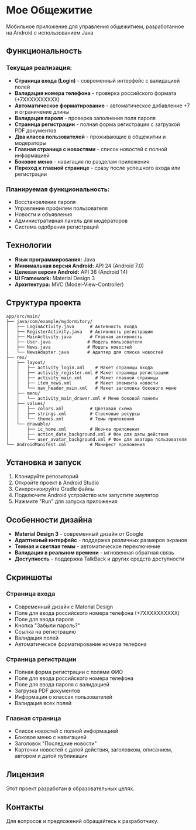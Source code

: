 # Мое Общежитие

Мобильное приложение для управления общежитием, разработанное на Android с использованием Java

## Функциональность

### Текущая реализация:
- **Страница входа (Login)** - современный интерфейс с валидацией полей
- **Валидация номера телефона** - проверка российского формата (+7XXXXXXXXXX)
- **Автоматическое форматирование** - автоматическое добавление +7 и ограничение длины
- **Валидация пароля** - проверка заполнения поля пароля
- **Страница регистрации** - полная форма регистрации с загрузкой PDF документов
- **Два класса пользователей** - проживающие в общежитии и модераторы
- **Главная страница с новостями** - список новостей с полной информацией
- **Боковое меню** - навигация по разделам приложения
- **Переход к главной странице** - сразу после успешного входа или регистрации

### Планируемая функциональность:
- Восстановление пароля
- Управление профилем пользователя
- Новости и объявления
- Административная панель для модераторов
- Система одобрения регистраций

## Технологии

- **Язык программирования:** Java
- **Минимальная версия Android:** API 24 (Android 7.0)
- **Целевая версия Android:** API 36 (Android 14)
- **UI Framework:** Material Design 3
- **Архитектура:** MVC (Model-View-Controller)

## Структура проекта

```
app/src/main/
├── java/com/example/mydormitory/
│   ├── LoginActivity.java      # Активность входа
│   ├── RegisterActivity.java   # Активность регистрации
│   ├── MainActivity.java       # Главная активность
│   ├── User.java              # Модель пользователя
│   ├── News.java              # Модель новостей
│   └── NewsAdapter.java       # Адаптер для списка новостей
├── res/
│   ├── layout/
│   │   ├── activity_login.xml    # Макет страницы входа
│   │   ├── activity_register.xml # Макет страницы регистрации
│   │   ├── activity_main.xml     # Макет главной страницы
│   │   ├── item_news.xml         # Макет элемента новости
│   │   └── nav_header_main.xml   # Макет заголовка бокового меню
│   ├── menu/
│   │   └── activity_main_drawer.xml # Меню боковой панели
│   ├── values/
│   │   ├── colors.xml          # Цветовая схема
│   │   ├── strings.xml         # Строковые ресурсы
│   │   └── themes.xml          # Темы приложения
│   └── drawable/
│       ├── ic_home.xml         # Иконка приложения
│       ├── action_date_background.xml # Фон для даты действия
│       └── user_avatar_background.xml # Фон для аватара пользователя
└── AndroidManifest.xml         # Манифест приложения
```

## Установка и запуск

1. Клонируйте репозиторий
2. Откройте проект в Android Studio
3. Синхронизируйте Gradle файлы
4. Подключите Android устройство или запустите эмулятор
5. Нажмите "Run" для запуска приложения

## Особенности дизайна

- **Material Design 3** - современный дизайн от Google
- **Адаптивный интерфейс** - поддержка различных размеров экранов
- **Темная и светлая темы** - автоматическое переключение
- **Валидация в реальном времени** - мгновенная обратная связь
- **Доступность** - поддержка TalkBack и других средств доступности

## Скриншоты

### Страница входа
- Современный дизайн с Material Design
- Поле для ввода российского номера телефона (+7XXXXXXXXXX)
- Поле для ввода пароля
- Кнопка "Забыли пароль?"
- Ссылка на регистрацию
- Валидация полей
- Автоматическое форматирование номера телефона

### Страница регистрации
- Полная форма регистрации с полями ФИО
- Поле для ввода российского номера телефона
- Поле для ввода пароля с валидацией
- Загрузка PDF документов
- Информация о классах пользователей
- Валидация всех полей

### Главная страница
- Список новостей с полной информацией
- Боковое меню с навигацией
- Заголовок "Последние новости"
- Карточки новостей с датой действия, заголовком, описанием, автором и датой публикации

## Лицензия

Этот проект разработан в образовательных целях.

## Контакты

Для вопросов и предложений обращайтесь к разработчику.
